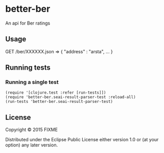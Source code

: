 # better-ber

An api for Ber ratings

## Usage

GET /ber/XXXXXX.json => { "address" : "arsta", ... }


## Running tests


### Running a single test

    (require '[clojure.test :refer [run-tests]])
    (require 'better-ber.seai-result-parser-test :reload-all)
    (run-tests 'better-ber.seai-result-parser-test)

## License

Copyright © 2015 FIXME

Distributed under the Eclipse Public License either version 1.0 or (at
your option) any later version.
